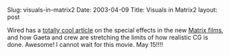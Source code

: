 Slug: visuals-in-matrix2
Date: 2003-04-09
Title: Visuals in Matrix2
layout: post

Wired has a <a href="http://www.wired.com/wired/archive/11.05/matrix2_pr.html">totally cool article</a> on the special effects in the new <a href="http://whatisthematrix.warnerbros.com">Matrix films</a>, and how Gaeta and crew are stretching the limits of how realistic CG is done. Awesome! I cannot wait for this movie. May 15!!!!
